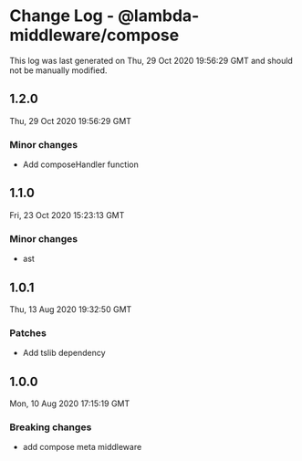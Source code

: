 # Change Log - @lambda-middleware/compose

This log was last generated on Thu, 29 Oct 2020 19:56:29 GMT and should not be manually modified.

## 1.2.0
Thu, 29 Oct 2020 19:56:29 GMT

### Minor changes

- Add composeHandler function

## 1.1.0
Fri, 23 Oct 2020 15:23:13 GMT

### Minor changes

- ast

## 1.0.1
Thu, 13 Aug 2020 19:32:50 GMT

### Patches

- Add tslib dependency

## 1.0.0
Mon, 10 Aug 2020 17:15:19 GMT

### Breaking changes

- add compose meta middleware

